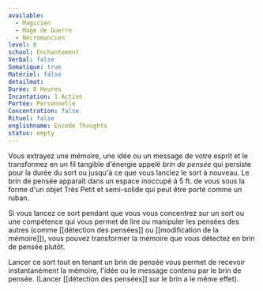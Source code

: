 ```yaml
---
available:
  - Magicien
  - Mage de Guerre
  - Nécromancien
level: 0
school: Enchantement
Verbal: false
Somatique: true
Matériel: false
detailmat:
Durée: 8 Heures
Incantation: 1 Action
Portée: Personnelle
Concentration: false
Rituel: false
englishname: Encode Thoughts
status: empty
---
```

Vous extrayez une mémoire, une idée ou un message de votre esprit et le transformez en un fil tangible d'énergie appelé _brin de pensée_ qui persiste pour la durée du sort ou jusqu'à ce que vous lanciez le sort à nouveau. Le brin de pensée apparaît dans un espace inoccupé à 5 ft. de vous sous la forme d'un objet Très Petit et semi-solide qui peut être porté comme un ruban.

Si vous lancez ce sort pendant que vous vous concentrez sur un sort ou une compétence qui vous permet de lire ou manipuler les pensées des autres (comme [[détection des pensées]] ou [[modification de la mémoire]]), vous pouvez transformer la mémoire que vous détectez en brin de pensée plutôt.

Lancer ce sort tout en tenant un brin de pensée vous permet de recevoir instantanément la mémoire, l'idée ou le message contenu par le brin de pensée. (Lancer [[détection des pensées]] sur le brin a le même effet).